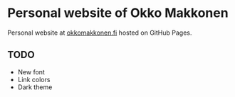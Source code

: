 # Personal website of Okko Makkonen

Personal website at [okkomakkonen.fi](https://okkomakkonen.fi) hosted on GitHub Pages.

## TODO

- New font
- Link colors
- Dark theme
